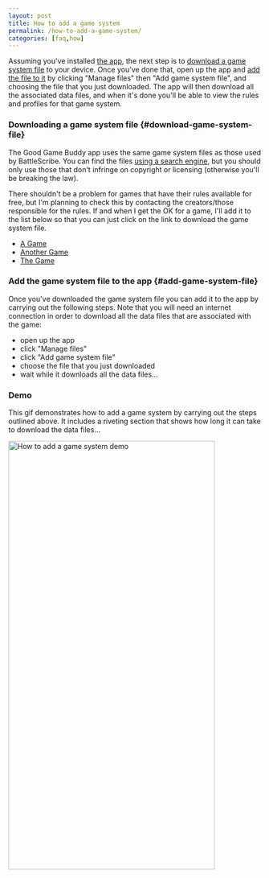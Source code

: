 ```yaml
---
layout: post
title: How to add a game system
permalink: /how-to-add-a-game-system/
categories: [faq,how]
---
```


Assuming you've installed [the app](/download-it), the next step is to [download a game system file](/how-to-add-a-game-system/#download-game-system-file) to your device. Once you've done that, open up the app and [add the file to it](/how-to-add-a-game-system/#add-game-system-file) by clicking "Manage files" then "Add game system file", and choosing the file that you just downloaded. The app will then download all the associated data files, and when it's done you'll be able to view the rules and profiles for that game system.

### Downloading a game system file {#download-game-system-file}
The Good Game Buddy app uses the same game system files as those used by BattleScribe. You can find the files [using a search engine](https://duckduckgo.com/?q=battlescribe+data+files), but you should only use those that don't infringe on copyright or licensing (otherwise you'll be breaking the law).

There shouldn't be a problem for games that have their rules available for free, but I'm planning to check this by contacting the creators/those responsible for the rules.
If and when I get the OK for a game, I'll add it to the list below so that you can just click on the link to download the game system file.

 - [A Game](https://github.com/goodgamebuddy)
 - [Another Game](https://github.com/goodgamebuddy)
 - [The Game](https://github.com/goodgamebuddy)

### Add the game system file to the app {#add-game-system-file}
Once you've downloaded the game system file you can add it to the app by carrying out the following steps. Note that you will need an internet connection in order to download all the data files that are associated with the game:

- open up the app
- click "Manage files"
- click "Add game system file"
- choose the file that you just downloaded
- wait while it downloads all the data files...

### Demo
This gif demonstrates how to add a game system by carrying out the steps outlined above. It includes a riveting section that shows how long it can take to download the data files...

<img align="left" width="411" height="852" src="{{ site.baseurl }}/assets/image/AddGameSystemDemo.gif" title="How to add a game system demo">  
